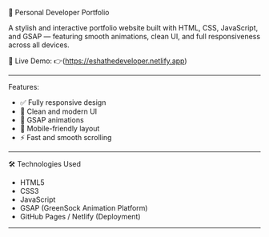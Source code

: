 💼 Personal Developer Portfolio

A stylish and interactive portfolio website built with HTML, CSS, JavaScript, and GSAP — featuring smooth animations, clean UI, and full responsiveness across all devices.

🔗 Live Demo: 
👉(https://eshathedeveloper.netlify.app)

---

Features:
- ✅ Fully responsive design
- 🎨 Clean and modern UI
- 💫 GSAP animations
- 📱 Mobile-friendly layout
- ⚡ Fast and smooth scrolling

---
 🛠️ Technologies Used

- HTML5
- CSS3
- JavaScript 
- GSAP (GreenSock Animation Platform)
- GitHub Pages / Netlify (Deployment)

---
